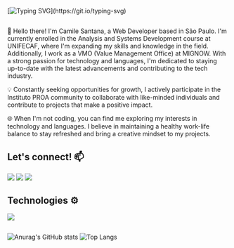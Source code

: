 [![Typing SVG](https://readme-typing-svg.demolab.com?font=Fira+Code&size=35&pause=1000&color=8338EC&vCenter=true&random=false&width=600&height=55&separator=%3C&lines=console.log(%22Hello+World%22);%3Cprint(%22I'm+Camile+Santana%22))](https://git.io/typing-svg)
##

👋 Hello there! I'm Camile Santana, a Web Developer based in São Paulo. I'm currently enrolled in the Analysis and Systems Development course at UNIFECAF, where I'm expanding my skills and knowledge in the field. Additionally, I work as a VMO (Value Management Office) at MIGNOW. With a strong passion for technology and languages, I'm dedicated to staying up-to-date with the latest advancements and contributing to the tech industry.

💡 Constantly seeking opportunities for growth, I actively participate in the Instituto PROA community to collaborate with like-minded individuals and contribute to projects that make a positive impact.

🌐 When I'm not coding, you can find me exploring my interests in technology and languages. I believe in maintaining a healthy work-life balance to stay refreshed and bring a creative mindset to my projects.

## Let's connect! 📫 
<a href="https://instagram.com/voidmile" target="_blank"><img src="https://img.shields.io/badge/-Instagram-%23E4405F?style=for-the-badge&logo=instagram&logoColor=white" target="_blank"></a>
<a href = "mailto:camilesantana21@gmail.com"><img src="https://img.shields.io/badge/-Gmail-%23333?style=for-the-badge&logo=gmail&logoColor=white" target="_blank"></a>
<a href="https://www.linkedin.com/in/camile-santana-644366202/" target="_blank"><img src="https://img.shields.io/badge/-LinkedIn-%230077B5?style=for-the-badge&logo=linkedin&logoColor=white" target="_blank"></a>   
      </div>

## Technologies ⚙️  
<img src="https://skillicons.dev/icons?i=git,html,css,sass,js,react,java,python" />

##

  ![Anurag's GitHub stats](https://github-readme-stats.vercel.app/api?username=ichcamile\&rank_icon=github)
  ![Top Langs](https://github-readme-stats.vercel.app/api/top-langs/?username=ichcamile\&layout=compact)

